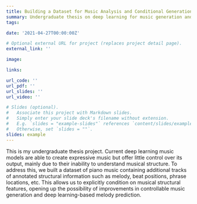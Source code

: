 ```yaml
---
title: Building a Dataset for Music Analysis and Conditional Generation
summary: Undergraduate thesis on deep learning for music generation and analysis. 
tags:

date: '2021-04-27T00:00:00Z'

# Optional external URL for project (replaces project detail page).
external_link: ''

image:

links:

url_code: ''
url_pdf: ''
url_slides: ''
url_video: ''

# Slides (optional).
#   Associate this project with Markdown slides.
#   Simply enter your slide deck's filename without extension.
#   E.g. `slides = "example-slides"` references `content/slides/example-slides.md`.
#   Otherwise, set `slides = ""`.
slides: example
---
```


This is my undergraduate thesis project. Current deep learning music models are able to create expressive music but offer little control over its output, mainly due to their inability to understand musical structure. To address this, we built a dataset of piano music containing additional tracks of annotated structural information such as melody, beat positions, phrase locations, etc. This allows us to explicitly condition on musical structural features, opening up the possibility of improvements in controllable music generation and deep learning-based melody prediction.
